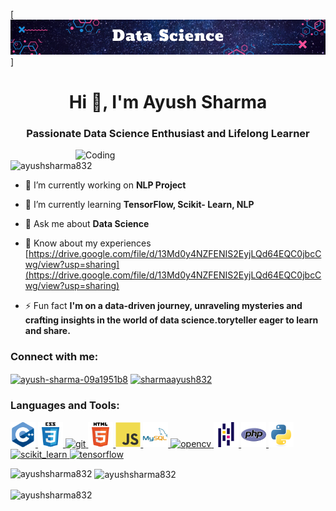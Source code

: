 [![MasterHead](https://github.com/ElizaLo/Data-Science/blob/master/img/Banner_Data_Science.png)]
<h1 align="center">Hi 👋, I'm Ayush Sharma</h1>
<h3 align="center">Passionate Data Science Enthusiast and Lifelong Learner</h3>
<img align="right" alt="Coding" width="400" src="https://raw.githubusercontent.com/TheDudeThatCode/TheDudeThatCode/master/Assets/Developer.gif">

<p align="left"> <img src="https://komarev.com/ghpvc/?username=ayushsharma832&label=Profile%20views&color=0e75b6&style=flat" alt="ayushsharma832" /> </p>

- 🔭 I’m currently working on **NLP Project**

- 🌱 I’m currently learning **TensorFlow, Scikit- Learn, NLP**

- 💬 Ask me about **Data Science**

- 📄 Know about my experiences [https://drive.google.com/file/d/13Md0y4NZFENIS2EyjLQd64EQC0jbcCwg/view?usp=sharing](https://drive.google.com/file/d/13Md0y4NZFENIS2EyjLQd64EQC0jbcCwg/view?usp=sharing)

- ⚡ Fun fact **I'm on a data-driven journey, unraveling mysteries and crafting insights in the world of data science.toryteller eager to learn and share.**

<h3 align="left">Connect with me:</h3>
<p align="left">
<a href="https://linkedin.com/in/ayush-sharma-09a1951b8" target="blank"><img align="center" src="https://raw.githubusercontent.com/rahuldkjain/github-profile-readme-generator/master/src/images/icons/Social/linked-in-alt.svg" alt="ayush-sharma-09a1951b8" height="30" width="40" /></a>
<a href="https://www.hackerrank.com/sharmaayush832" target="blank"><img align="center" src="https://raw.githubusercontent.com/rahuldkjain/github-profile-readme-generator/master/src/images/icons/Social/hackerrank.svg" alt="sharmaayush832" height="30" width="40" /></a>
</p>

<h3 align="left">Languages and Tools:</h3>
<p align="left"> <a href="https://www.w3schools.com/cpp/" target="_blank" rel="noreferrer"> <img src="https://raw.githubusercontent.com/devicons/devicon/master/icons/cplusplus/cplusplus-original.svg" alt="cplusplus" width="40" height="40"/> </a> <a href="https://www.w3schools.com/css/" target="_blank" rel="noreferrer"> <img src="https://raw.githubusercontent.com/devicons/devicon/master/icons/css3/css3-original-wordmark.svg" alt="css3" width="40" height="40"/> </a> <a href="https://git-scm.com/" target="_blank" rel="noreferrer"> <img src="https://www.vectorlogo.zone/logos/git-scm/git-scm-icon.svg" alt="git" width="40" height="40"/> </a> <a href="https://www.w3.org/html/" target="_blank" rel="noreferrer"> <img src="https://raw.githubusercontent.com/devicons/devicon/master/icons/html5/html5-original-wordmark.svg" alt="html5" width="40" height="40"/> </a> <a href="https://developer.mozilla.org/en-US/docs/Web/JavaScript" target="_blank" rel="noreferrer"> <img src="https://raw.githubusercontent.com/devicons/devicon/master/icons/javascript/javascript-original.svg" alt="javascript" width="40" height="40"/> </a> <a href="https://www.mysql.com/" target="_blank" rel="noreferrer"> <img src="https://raw.githubusercontent.com/devicons/devicon/master/icons/mysql/mysql-original-wordmark.svg" alt="mysql" width="40" height="40"/> </a> <a href="https://opencv.org/" target="_blank" rel="noreferrer"> <img src="https://www.vectorlogo.zone/logos/opencv/opencv-icon.svg" alt="opencv" width="40" height="40"/> </a> <a href="https://pandas.pydata.org/" target="_blank" rel="noreferrer"> <img src="https://raw.githubusercontent.com/devicons/devicon/2ae2a900d2f041da66e950e4d48052658d850630/icons/pandas/pandas-original.svg" alt="pandas" width="40" height="40"/> </a> <a href="https://www.php.net" target="_blank" rel="noreferrer"> <img src="https://raw.githubusercontent.com/devicons/devicon/master/icons/php/php-original.svg" alt="php" width="40" height="40"/> </a> <a href="https://www.python.org" target="_blank" rel="noreferrer"> <img src="https://raw.githubusercontent.com/devicons/devicon/master/icons/python/python-original.svg" alt="python" width="40" height="40"/> </a> <a href="https://scikit-learn.org/" target="_blank" rel="noreferrer"> <img src="https://upload.wikimedia.org/wikipedia/commons/0/05/Scikit_learn_logo_small.svg" alt="scikit_learn" width="40" height="40"/> </a> <a href="https://www.tensorflow.org" target="_blank" rel="noreferrer"> <img src="https://www.vectorlogo.zone/logos/tensorflow/tensorflow-icon.svg" alt="tensorflow" width="40" height="40"/> </a> </p>

<p><img align="left" src="https://github-readme-stats.vercel.app/api/top-langs?username=ayushsharma832&show_icons=true&locale=en&layout=compact" alt="ayushsharma832" /></p>

<p>&nbsp;<img align="center" src="https://github-readme-stats.vercel.app/api?username=ayushsharma832&show_icons=true&locale=en" alt="ayushsharma832" /></p>

<p><img align="center" src="https://github-readme-streak-stats.herokuapp.com/?user=ayushsharma832&" alt="ayushsharma832" /></p>
